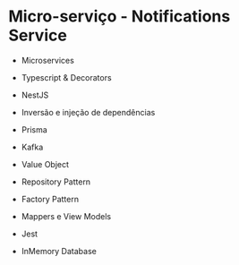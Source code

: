 # Micro-serviço - Notifications Service

- Microservices

- Typescript & Decorators

- NestJS

- Inversão e injeção de dependências

- Prisma

- Kafka

- Value Object

- Repository Pattern

- Factory Pattern

- Mappers e View Models

- Jest

- InMemory Database
